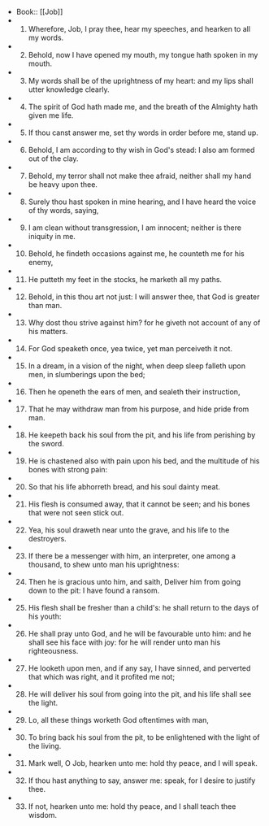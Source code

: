 - Book:: [[Job]]
- 1. Wherefore, Job, I pray thee, hear my speeches, and hearken to all my words.
- 2. Behold, now I have opened my mouth, my tongue hath spoken in my mouth.
- 3. My words shall be of the uprightness of my heart: and my lips shall utter knowledge clearly.
- 4. The spirit of God hath made me, and the breath of the Almighty hath given me life.
- 5. If thou canst answer me, set thy words in order before me, stand up.
- 6. Behold, I am according to thy wish in God's stead: I also am formed out of the clay.
- 7. Behold, my terror shall not make thee afraid, neither shall my hand be heavy upon thee.
- 8. Surely thou hast spoken in mine hearing, and I have heard the voice of thy words, saying,
- 9. I am clean without transgression, I am innocent; neither is there iniquity in me.
- 10. Behold, he findeth occasions against me, he counteth me for his enemy,
- 11. He putteth my feet in the stocks, he marketh all my paths.
- 12. Behold, in this thou art not just: I will answer thee, that God is greater than man.
- 13. Why dost thou strive against him? for he giveth not account of any of his matters.
- 14. For God speaketh once, yea twice, yet man perceiveth it not.
- 15. In a dream, in a vision of the night, when deep sleep falleth upon men, in slumberings upon the bed;
- 16. Then he openeth the ears of men, and sealeth their instruction,
- 17. That he may withdraw man from his purpose, and hide pride from man.
- 18. He keepeth back his soul from the pit, and his life from perishing by the sword.
- 19. He is chastened also with pain upon his bed, and the multitude of his bones with strong pain:
- 20. So that his life abhorreth bread, and his soul dainty meat.
- 21. His flesh is consumed away, that it cannot be seen; and his bones that were not seen stick out.
- 22. Yea, his soul draweth near unto the grave, and his life to the destroyers.
- 23. If there be a messenger with him, an interpreter, one among a thousand, to shew unto man his uprightness:
- 24. Then he is gracious unto him, and saith, Deliver him from going down to the pit: I have found a ransom.
- 25. His flesh shall be fresher than a child's: he shall return to the days of his youth:
- 26. He shall pray unto God, and he will be favourable unto him: and he shall see his face with joy: for he will render unto man his righteousness.
- 27. He looketh upon men, and if any say, I have sinned, and perverted that which was right, and it profited me not;
- 28. He will deliver his soul from going into the pit, and his life shall see the light.
- 29. Lo, all these things worketh God oftentimes with man,
- 30. To bring back his soul from the pit, to be enlightened with the light of the living.
- 31. Mark well, O Job, hearken unto me: hold thy peace, and I will speak.
- 32. If thou hast anything to say, answer me: speak, for I desire to justify thee.
- 33. If not, hearken unto me: hold thy peace, and I shall teach thee wisdom.
